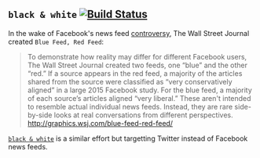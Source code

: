 ## `black & white` [![Build Status](https://travis-ci.org/saidimu/blackandwhite.svg?branch=dev)](https://travis-ci.org/saidimu/blackandwhite)

In the wake of Facebook's news feed [controversy](http://www.wsj.com/articles/five-things-to-know-about-facebooks-trending-controversy-1462915385), The Wall Street Journal created `Blue Feed, Red Feed`:

> To demonstrate how reality may differ for different Facebook users, The Wall Street Journal created two feeds, one “blue” and the other “red.” If a source appears in the red feed, a majority of the articles shared from the source were classified as “very conservatively aligned” in a large 2015 Facebook study. For the blue feed, a majority of each source’s articles aligned “very liberal.” These aren't intended to resemble actual individual news feeds. Instead, they are rare side-by-side looks at real conversations from different perspectives. http://graphics.wsj.com/blue-feed-red-feed/

[`black & white`](https://newscuria.firebaseapp.com/) is a similar effort but targetting Twitter instead of Facebook news feeds.

